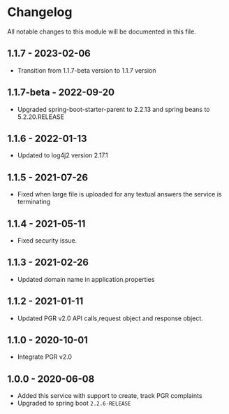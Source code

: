 

# Changelog
All notable changes to this module will be documented in this file.

## 1.1.7 - 2023-02-06
- Transition from 1.1.7-beta version to 1.1.7 version

## 1.1.7-beta - 2022-09-20

- Upgraded spring-boot-starter-parent to 2.2.13 and spring beans to 5.2.20.RELEASE

## 1.1.6 - 2022-01-13
- Updated to log4j2 version 2.17.1

## 1.1.5 - 2021-07-26
- Fixed when large file is uploaded for any textual answers the service is terminating

## 1.1.4 - 2021-05-11
- Fixed security issue.

## 1.1.3 - 2021-02-26
- Updated domain name in application.properties

## 1.1.2 - 2021-01-11
- Updated PGR v2.0 API calls,request object and response object.

## 1.1.0 - 2020-10-01
- Integrate PGR v2.0

## 1.0.0 - 2020-06-08
- Added this service with support to create, track PGR complaints
- Upgraded to spring boot `2.2.6-RELEASE`
